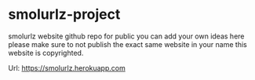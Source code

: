 # smolurlz-project

smolurlz website github repo for public you can add your own ideas here please make sure to not publish the exact same website in your name this website is copyrighted.


Url: https://smolurlz.herokuapp.com
